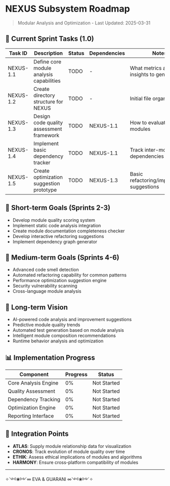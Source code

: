 # NEXUS Subsystem Roadmap

> Modular Analysis and Optimization - Last Updated: 2025-03-31

## 🚀 Current Sprint Tasks (1.0)

| Task ID | Description | Status | Dependencies | Notes |
|---------|-------------|--------|--------------|-------|
| NEXUS-1.1 | Define core module analysis capabilities | TODO | - | What metrics and insights to generate |
| NEXUS-1.2 | Create directory structure for NEXUS | TODO | - | Initial file organization |
| NEXUS-1.3 | Design code quality assessment framework | TODO | NEXUS-1.1 | How to evaluate modules |
| NEXUS-1.4 | Implement basic dependency tracker | TODO | NEXUS-1.1 | Track inter-module dependencies |
| NEXUS-1.5 | Create optimization suggestion prototype | TODO | NEXUS-1.3 | Basic refactoring/improvement suggestions |

## 🌱 Short-term Goals (Sprints 2-3)

- Develop module quality scoring system
- Implement static code analysis integration
- Create module documentation completeness checker
- Develop interactive refactoring suggestions
- Implement dependency graph generator

## 🌳 Medium-term Goals (Sprints 4-6)

- Advanced code smell detection
- Automated refactoring capability for common patterns
- Performance optimization suggestion engine
- Security vulnerability scanning
- Cross-language module analysis

## 🌲 Long-term Vision

- AI-powered code analysis and improvement suggestions
- Predictive module quality trends
- Automated test generation based on module analysis
- Intelligent module composition recommendations
- Runtime behavior analysis and optimization

## 📊 Implementation Progress

| Component | Progress | Status |
|-----------|----------|--------|
| Core Analysis Engine | 0% | Not Started |
| Quality Assessment | 0% | Not Started |
| Dependency Tracking | 0% | Not Started |
| Optimization Engine | 0% | Not Started |
| Reporting Interface | 0% | Not Started |

## 🔄 Integration Points

- **ATLAS**: Supply module relationship data for visualization
- **CRONOS**: Track evolution of module quality over time
- **ETHIK**: Assess ethical implications of modules and algorithms
- **HARMONY**: Ensure cross-platform compatibility of modules

---

✧༺❀༻∞ EVA & GUARANI ∞༺❀༻✧ 